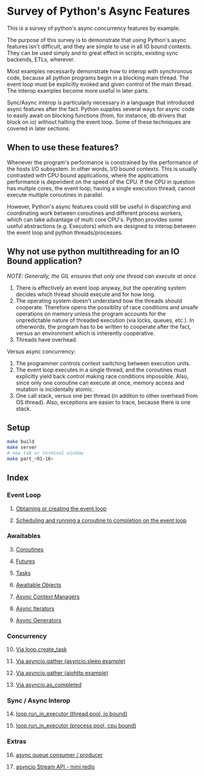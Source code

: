 # Survey of Python's Async Features

This is a survey of python's async concurrency features by example.

The purpose of this survey is to demonstrate that using Python's async features isn't difficult, and
they are simple to use in all IO bound contexts. They can be used
simply and to great effect in scripts, existing sync backends, ETLs, wherever.

Most examples necessarily demonstrate how to interop with synchronous code, because all python
programs begin in a blocking main thread. The event loop must be explicitly evoked and given control
of the main thread. The interop examples become more useful in later parts. 

Sync/Async interop is particularly necessary in a language that introduced async features after the fact. 
Python supplies several ways for async code to easily await on blocking functions (from, for instance, db drivers 
that block on io) without halting the event loop. Some of these techniques are covered in later sections.

## When to use these features?

Whenever the program's performance is constrained by the performance of the hosts I/O subsystem. 
In other words, I/O bound contexts. This is usually contrasted with CPU bound applications, where
the applications performance is dependent on the speed of the CPU. If the CPU in question has multple cores,
the event loop, having a single execution thread, cannot execute multiple coroutines in parallel.

However, Python's async features could still be useful in dispatching and coordinating work between 
coroutines and different process workers, which can take advantage of multi core CPU's. Python provides some
useful abstractions (e.g. Executors) which are designed to interop between the event loop and 
python threads/processes.

## Why not use python multithreading for an IO Bound application?

_NOTE: Generally, the GIL ensures that only one thread can execute at once._

1. There is effectively an event loop anyway, but the operating system decides which thread should execute and for how long.
2. The operating system doesn't understand how the threads should cooperate. Therefore opens the possiblity of race conditions and unsafe operations on memory unless the program
   accounts for the unpredictable nature of threaded execution (via locks, queues, etc.). In otherwords, the program has to be written to cooperate after the fact, versus
   an environment which is inherently cooperative.
3. Threads have overhead.

Versus async concurrency:

1. The programmer controls context switching between execution units.
2. The event loop executes in a single thread, and the coroutines must explicitly yield back control making race conditions impossible. Also, since
   only one coroutine can execute at once, memory access and mutation is incidentally atomic.
3. One call stack, versus one per thread (in additon to other overhead from OS thread). Also, exceptions are easier to trace, because there is one
   stack.

## Setup

```bash
make build
make server
# new tab or terminal window
make part_<01-16>
```

## Index

### Event Loop

1.  [Obtaining or creating the event loop](./part_01.py)

2.  [Scheduling and running a coroutine to completion on the event loop](./part_02.py)


### Awaitables
  
3.  [Coroutines](./part_03.py)

4.  [Futures](./part_04.py)

5.  [Tasks](./part_05.py)

6.  [Awaitable Objects](./part_06.py)

7.  [Async Context Managers](./part_07.py)

8.  [Async Iterators](./part_08.py)

9.  [Async Generators](./part_09.py)


### Concurrency

10. [Via loop.create_task](./part_10.py)

11. [Via asyncio.gather (asyncio.sleep example)](./part_11.py)

12. [Via asyncio.gather (aiohttp example)](./part_12.py)

13. [Via asyncio.as_completed](./part_13.py)


### Sync / Async Interop

14. [loop.run_in_executor (thread pool, io bound)](./part_14.py)

15. [loop.run_in_executor (process pool, cpu bound)](./part_15.py)


### Extras

16. [async queue consumer / producer](./part_16.py)

17. [asyncio Stream API - mini redis](./part_17.py)
